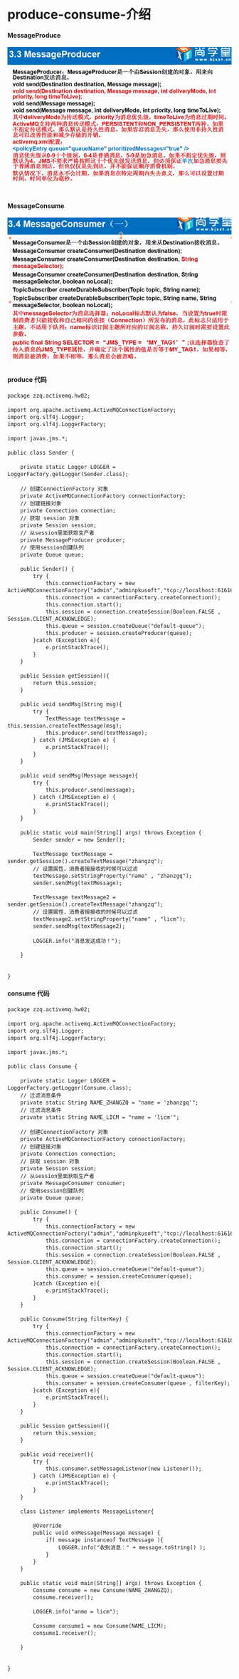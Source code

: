 # produce-consume-介绍

#### MessageProduce

![x](../images/active-message-producer.png)

#### MessageConsume

![x](../images/active-message-consume-1.png)

#### produce 代码

    package zzq.activemq.hw02;

    import org.apache.activemq.ActiveMQConnectionFactory;
    import org.slf4j.Logger;
    import org.slf4j.LoggerFactory;

    import javax.jms.*;

    public class Sender {

        private static Logger LOGGER = LoggerFactory.getLogger(Sender.class);

        // 创建ConnectionFactory 对象
        private ActiveMQConnectionFactory connectionFactory;
        // 创建链接对象
        private Connection connection;
        // 获取 session 对象
        private Session session;
        // 从session里面获取生产者
        private MessageProducer producer;
        // 使用session创建队列
        private Queue queue;

        public Sender() {
            try {
                this.connectionFactory = new ActiveMQConnectionFactory("admin","adminpkusoft","tcp://localhost:61616");
                this.connection = connectionFactory.createConnection();
                this.connection.start();
                this.session = connection.createSession(Boolean.FALSE , Session.CLIENT_ACKNOWLEDGE);
                this.queue = session.createQueue("default-queue");
                this.producer = session.createProducer(queue);
            }catch (Exception e){
                e.printStackTrace();
            }
        }

        public Session getSession(){
            return this.session;
        }

        public void sendMsg(String msg){
            try {
                TextMessage textMessage = this.session.createTextMessage(msg);
                this.producer.send(textMessage);
            } catch (JMSException e) {
                e.printStackTrace();
            }
        }

        public void sendMsg(Message message){
            try {
                this.producer.send(message);
            } catch (JMSException e) {
                e.printStackTrace();
            }
        }

        public static void main(String[] args) throws Exception {
            Sender sender = new Sender();

            TextMessage textMessage = sender.getSession().createTextMessage("zhangzq");
            // 设置属性，消费者接接收的时候可以过滤
            textMessage.setStringProperty("name" , "zhanzgq");
            sender.sendMsg(textMessage);

            TextMessage textMessage2 = sender.getSession().createTextMessage("zhangzq");
            // 设置属性，消费者接接收的时候可以过滤
            textMessage2.setStringProperty("name" , "licm");
            sender.sendMsg(textMessage2);

            LOGGER.info("消息发送成功！");

        }


    }



#### consume 代码

    package zzq.activemq.hw02;

    import org.apache.activemq.ActiveMQConnectionFactory;
    import org.slf4j.Logger;
    import org.slf4j.LoggerFactory;

    import javax.jms.*;

    public class Consume {

        private static Logger LOGGER = LoggerFactory.getLogger(Consume.class);
        // 过滤消息条件
        private static String NAME_ZHANGZQ = "name = 'zhanzgq'";
        // 过滤消息条件
        private static String NAME_LICM = "name = 'licm'";

        // 创建ConnectionFactory 对象
        private ActiveMQConnectionFactory connectionFactory;
        // 创建链接对象
        private Connection connection;
        // 获取 session 对象
        private Session session;
        // 从session里面获取生产者
        private MessageConsumer consumer;
        // 使用session创建队列
        private Queue queue;

        public Consume() {
            try {
                this.connectionFactory = new ActiveMQConnectionFactory("admin","adminpkusoft","tcp://localhost:61616");
                this.connection = connectionFactory.createConnection();
                this.connection.start();
                this.session = connection.createSession(Boolean.FALSE , Session.CLIENT_ACKNOWLEDGE);
                this.queue = session.createQueue("default-queue");
                this.consumer = session.createConsumer(queue);
            }catch (Exception e){
                e.printStackTrace();
            }
        }

        public Consume(String filterKey) {
            try {
                this.connectionFactory = new ActiveMQConnectionFactory("admin","adminpkusoft","tcp://localhost:61616");
                this.connection = connectionFactory.createConnection();
                this.connection.start();
                this.session = connection.createSession(Boolean.FALSE , Session.CLIENT_ACKNOWLEDGE);
                this.queue = session.createQueue("default-queue");
                this.consumer = session.createConsumer(queue , filterKey);
            }catch (Exception e){
                e.printStackTrace();
            }
        }

        public Session getSession(){
            return this.session;
        }

        public void receiver(){
            try {
                this.consumer.setMessageListener(new Listener());
            } catch (JMSException e) {
                e.printStackTrace();
            }
        }

        class Listener implements MessageListener{

            @Override
            public void onMessage(Message message) {
                if( message instanceof TextMessage ){
                    LOGGER.info("收到消息：" + message.toString() );
                }
            }
        }

        public static void main(String[] args) throws Exception {
            Consume consume = new Consume(NAME_ZHANGZQ);
            consume.receiver();

            LOGGER.info("anme = licm");

            Consume consume1 = new Consume(NAME_LICM);
            consume1.receiver();

        }


    }
